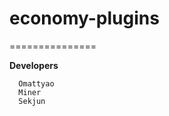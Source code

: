economy-plugins
===============
===============

__Developers__

      Omattyao
      Miner
      Sekjun
